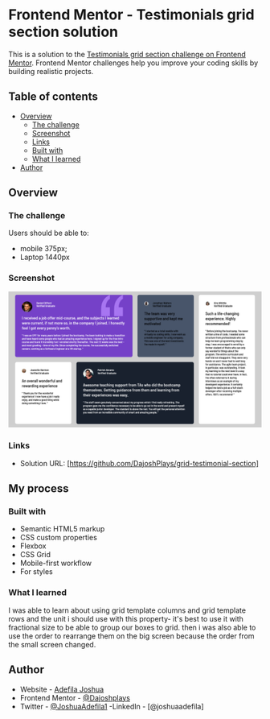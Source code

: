 # Frontend Mentor - Testimonials grid section solution

This is a solution to the [Testimonials grid section challenge on Frontend Mentor](https://www.frontendmentor.io/challenges/testimonials-grid-section-Nnw6J7Un7). Frontend Mentor challenges help you improve your coding skills by building realistic projects. 

## Table of contents

- [Overview](#overview)
  - [The challenge](#the-challenge)
  - [Screenshot](#screenshot)
  - [Links](#links)
  - [Built with](#built-with)
  - [What I learned](#what-i-learned)
- [Author](#author)


## Overview

### The challenge

Users should be able to:

- mobile 375px;
- Laptop 1440px

### Screenshot

![](./images/project-screenshot.png)


### Links

- Solution URL: [https://github.com/DajoshPlays/grid-testimonial-section]

## My process

### Built with

- Semantic HTML5 markup
- CSS custom properties
- Flexbox
- CSS Grid
- Mobile-first workflow
- For styles


### What I learned

I was able to learn about using grid template columns and grid template rows and the unit i should use with this property- it's best to use it with fractional size to be able to group our boxes to grid. then i was also able to use the order to rearrange them on the big screen because the order from the small screen changed.


## Author

- Website - [Adefila Joshua](https://www.your-site.com)
- Frontend Mentor - [@Dajoshplays](https://www.frontendmentor.io/profile/yourusername)
- Twitter - [@JoshuaAdefila1](https://www.twitter.com/yourusername)
-LinkedIn - [@joshuaadefila]
